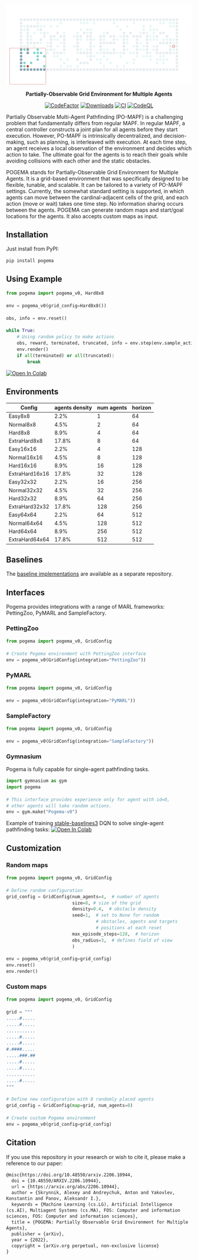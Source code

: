 <div align="center">


[![Pogema logo](https://raw.githubusercontent.com/Tviskaron/pogema-pics/main/pogema-logo.svg)](https://github.com/AIRI-Institute/pogema)    

**Partially-Observable Grid Environment for Multiple Agents**

[![CodeFactor](https://www.codefactor.io/repository/github/tviskaron/pogema/badge)](https://www.codefactor.io/repository/github/tviskaron/pogema)
[![Downloads](https://pepy.tech/badge/pogema)](https://pepy.tech/project/pogema)
[![CI](https://github.com/AIRI-Institute/pogema/actions/workflows/CI.yml/badge.svg?branch=main)](https://github.com/AIRI-Institute/pogema/actions/workflows/CI.yml) 
[![CodeQL](https://github.com/AIRI-Institute/pogema/actions/workflows/codeql-analysis.yml/badge.svg)](https://github.com/AIRI-Institute/pogema/actions/workflows/codeql-analysis.yml)    
    
</div> 

Partially Observable Multi-Agent Pathfinding (PO-MAPF) is a challenging problem that fundamentally differs from regular MAPF. In regular MAPF, a central controller constructs a joint plan for all agents before they start execution. However, PO-MAPF is intrinsically decentralized, and decision-making, such as planning, is interleaved with execution. At each time step, an agent receives a local observation of the environment and decides which action to take. The ultimate goal for the agents is to reach their goals while avoiding collisions with each other and the static obstacles.

POGEMA stands for Partially-Observable Grid Environment for Multiple Agents. It is a grid-based environment that was specifically designed to be flexible, tunable, and scalable. It can be tailored to a variety of PO-MAPF settings. Currently, the somewhat standard setting is supported, in which agents can move between the cardinal-adjacent cells of the grid, and each action (move or wait) takes one time step. No information sharing occurs between the agents. POGEMA can generate random maps and start/goal locations for the agents. It also accepts custom maps as input.

## Installation

Just install from PyPI:

```pip install pogema```

## Using Example

```python
from pogema import pogema_v0, Hard8x8

env = pogema_v0(grid_config=Hard8x8())

obs, info = env.reset()

while True:
    # Using random policy to make actions
    obs, reward, terminated, truncated, info = env.step(env.sample_actions())
    env.render()
    if all(terminated) or all(truncated):
        break

```

[![Open In Colab](https://colab.research.google.com/assets/colab-badge.svg)](https://colab.research.google.com/drive/19dSEGTQeM3oVJtVjpC162t1XApmv6APc?usp=sharing) 

## Environments

| Config | agents density  | num agents  |  horizon    |
| ----------------- | ----- | ----- | ---- |
| Easy8x8           | 2.2%  |   1   |  64  |
| Normal8x8         | 4.5%  |   2   |  64  |
| Hard8x8           | 8.9%  |   4   |  64  |
| ExtraHard8x8      | 17.8% |   8   |  64  |
| Easy16x16         | 2.2%  |   4   |  128 |
| Normal16x16       | 4.5%  |   8   |  128 |
| Hard16x16         | 8.9%  |   16  |  128 |
| ExtraHard16x16    | 17.8% |   32  |  128 |
| Easy32x32         | 2.2%  |   16  |  256 |
| Normal32x32       | 4.5%  |   32  |  256 |
| Hard32x32         | 8.9%  |   64  |  256 |
| ExtraHard32x32    | 17.8% |   128 |  256 |
| Easy64x64         | 2.2%  |   64  |  512 |
| Normal64x64       | 4.5%  |   128 |  512 |
| Hard64x64         | 8.9%  |   256 |  512 |
| ExtraHard64x64    | 17.8% |   512 |  512 |   

## Baselines 
The [baseline implementations](https://github.com/Tviskaron/pogema-baselines) are available as a separate repository.

## Interfaces
Pogema provides integrations with a range of MARL frameworks: PettingZoo, PyMARL and SampleFactory. 

### PettingZoo

```python
from pogema import pogema_v0, GridConfig

# Create Pogema environment with PettingZoo interface
env = pogema_v0(GridConfig(integration="PettingZoo"))
```

### PyMARL

```python
from pogema import pogema_v0, GridConfig

env = pogema_v0(GridConfig(integration="PyMARL"))
```

### SampleFactory

```python
from pogema import pogema_v0, GridConfig

env = pogema_v0(GridConfig(integration="SampleFactory"))
```

### Gymnasium

Pogema is fully capable for single-agent pathfinding tasks. 

```python
import gymnasium as gym
import pogema

# This interface provides experience only for agent with id=0,
# other agents will take random actions.
env = gym.make("Pogema-v0")
```

Example of training [stable-baselines3](https://github.com/DLR-RM/stable-baselines3) DQN to solve single-agent pathfinding tasks: [![Open In Colab](https://colab.research.google.com/assets/colab-badge.svg)](https://colab.research.google.com/drive/1vPwTd0PnzpWrB-bCHqoLSVwU9G9Lgcmv?usp=sharing)




## Customization

### Random maps
```python
from pogema import pogema_v0, GridConfig

# Define random configuration
grid_config = GridConfig(num_agents=4,  # number of agents
                         size=8, # size of the grid
                         density=0.4,  # obstacle density
                         seed=1,  # set to None for random 
                                  # obstacles, agents and targets 
                                  # positions at each reset
                         max_episode_steps=128,  # horizon
                         obs_radius=3,  # defines field of view
                         )

env = pogema_v0(grid_config=grid_config)
env.reset()
env.render()

```

### Custom maps
```python
from pogema import pogema_v0, GridConfig

grid = """
.....#.....
.....#.....
...........
.....#.....
.....#.....
#.####.....
.....###.##
.....#.....
.....#.....
...........
.....#.....
"""

# Define new configuration with 8 randomly placed agents
grid_config = GridConfig(map=grid, num_agents=8)

# Create custom Pogema environment
env = pogema_v0(grid_config=grid_config)
```




## Citation
If you use this repository in your research or wish to cite it, please make a reference to our paper: 
```
@misc{https://doi.org/10.48550/arxiv.2206.10944,
  doi = {10.48550/ARXIV.2206.10944},  
  url = {https://arxiv.org/abs/2206.10944},
  author = {Skrynnik, Alexey and Andreychuk, Anton and Yakovlev, Konstantin and Panov, Aleksandr I.},
  keywords = {Machine Learning (cs.LG), Artificial Intelligence (cs.AI), Multiagent Systems (cs.MA), FOS: Computer and information sciences, FOS: Computer and information sciences},
  title = {POGEMA: Partially Observable Grid Environment for Multiple Agents},
  publisher = {arXiv},
  year = {2022},
  copyright = {arXiv.org perpetual, non-exclusive license}
}
```
